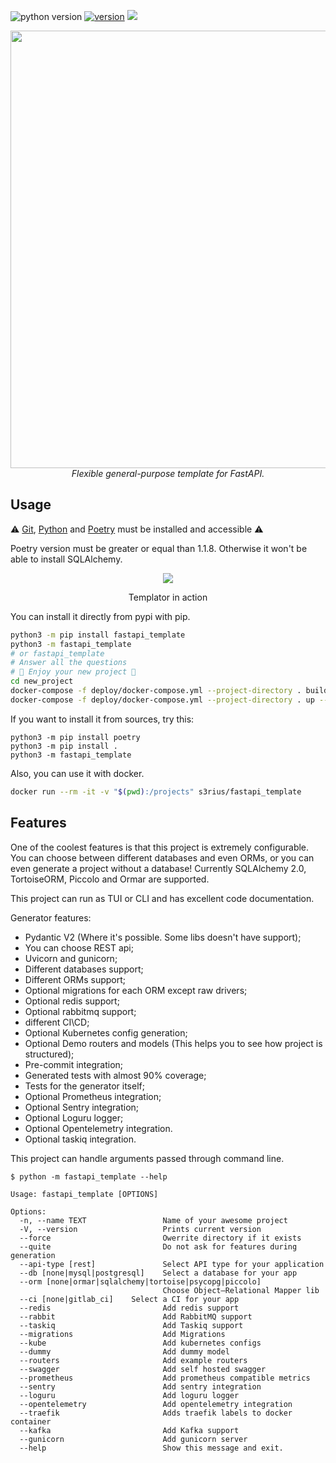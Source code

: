 ![python version](https://img.shields.io/pypi/pyversions/fastapi_template?style=for-the-badge) [![version](https://img.shields.io/pypi/v/fastapi_template?style=for-the-badge)](https://pypi.org/project/fastapi-template/)
[![](https://img.shields.io/pypi/dm/fastapi_template?style=for-the-badge)](https://pypi.org/project/fastapi-template/)
<div align="center">
<img src="https://raw.githubusercontent.com/s3rius/FastAPI-template/master/images/logo.png" width=700>
<div><i>Flexible general-purpose template for FastAPI.</i></div>
</div>

## Usage

⚠️ [Git](https://git-scm.com/downloads), [Python](https://www.python.org/) and [Poetry](https://python-poetry.org/) must be installed and accessible ⚠️

Poetry version must be greater or equal than 1.1.8. Otherwise it won't be able to install SQLAlchemy.

<div align="center">
 <a href="https://asciinema.org/a/ig0oi0fOq1hxqnW5X49XaaHIT" target="_blank"><img src="https://asciinema.org/a/ig0oi0fOq1hxqnW5X49XaaHIT.svg" /></a>
  <p>Templator in action</p>
</div>

You can install it directly from pypi with pip.
```bash
python3 -m pip install fastapi_template
python3 -m fastapi_template
# or fastapi_template
# Answer all the questions
# 🍪 Enjoy your new project 🍪
cd new_project
docker-compose -f deploy/docker-compose.yml --project-directory . build
docker-compose -f deploy/docker-compose.yml --project-directory . up --build
```

If you want to install it from sources, try this:
```shell
python3 -m pip install poetry
python3 -m pip install .
python3 -m fastapi_template
```

Also, you can use it with docker.
```bash
docker run --rm -it -v "$(pwd):/projects" s3rius/fastapi_template
```

## Features

One of the coolest features is that this project is extremely configurable.
You can choose between different databases and even ORMs, or
you can even generate a project without a database!
Currently SQLAlchemy 2.0, TortoiseORM, Piccolo and Ormar are supported.

This project can run as TUI or CLI and has excellent code documentation.

Generator features:
- Pydantic V2 (Where it's possible. Some libs doesn't have support);
- You can choose REST api;
- Uvicorn and gunicorn;
- Different databases support;
- Different ORMs support;
- Optional migrations for each ORM except raw drivers;
- Optional redis support;
- Optional rabbitmq support;
- different CI\CD;
- Optional Kubernetes config generation;
- Optional Demo routers and models (This helps you to see how project is structured);
- Pre-commit integration;
- Generated tests with almost 90% coverage;
- Tests for the generator itself;
- Optional Prometheus integration;
- Optional Sentry integration;
- Optional Loguru logger;
- Optional Opentelemetry integration.
- Optional taskiq integration.


This project can handle arguments passed through command line.

```shell
$ python -m fastapi_template --help

Usage: fastapi_template [OPTIONS]

Options:
  -n, --name TEXT                 Name of your awesome project
  -V, --version                   Prints current version
  --force                         Owerrite directory if it exists
  --quite                         Do not ask for features during generation
  --api-type [rest]               Select API type for your application
  --db [none|mysql|postgresql]    Select a database for your app
  --orm [none|ormar|sqlalchemy|tortoise|psycopg|piccolo]
                                  Choose Object–Relational Mapper lib
  --ci [none|gitlab_ci]    Select a CI for your app
  --redis                         Add redis support
  --rabbit                        Add RabbitMQ support
  --taskiq                        Add Taskiq support
  --migrations                    Add Migrations
  --kube                          Add kubernetes configs
  --dummy                         Add dummy model
  --routers                       Add example routers
  --swagger                       Add self hosted swagger
  --prometheus                    Add prometheus compatible metrics
  --sentry                        Add sentry integration
  --loguru                        Add loguru logger
  --opentelemetry                 Add opentelemetry integration
  --traefik                       Adds traefik labels to docker container
  --kafka                         Add Kafka support
  --gunicorn                      Add gunicorn server
  --help                          Show this message and exit.
```
